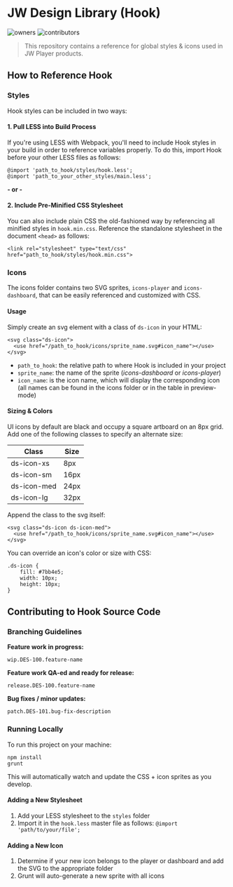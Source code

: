 # JW Design Library (Hook)

![owners](https://img.shields.io/badge/owners-Design--Team-brightgreen.svg)
![contributors](https://img.shields.io/badge/contributors-Portal--NL-yellow.svg)

> This repository contains a reference for global styles & icons used in JW Player products.

## How to Reference Hook
### Styles
Hook styles can be included in two ways:

#### 1. Pull LESS into Build Process
If you're using LESS with Webpack, you'll need to include Hook styles in your build in order to reference variables properly. To do this, import Hook before your other LESS files as follows:
```
@import 'path_to_hook/styles/hook.less';
@import 'path_to_your_other_styles/main.less';
```
**- or -**
#### 2. Include Pre-Minified CSS Stylesheet
You can also include plain CSS the old-fashioned way by referencing all minified styles in `hook.min.css`. Reference the standalone stylesheet in the document `<head>` as follows:
```
<link rel="stylesheet" type="text/css" href="path_to_hook/styles/hook.min.css">
```

### Icons
The icons folder contains two SVG sprites, `icons-player` and `icons-dashboard`, that can be easily referenced and customized with CSS.  

#### Usage
Simply create an svg element with a class of `ds-icon` in your HTML:
```
<svg class="ds-icon">
  <use href="/path_to_hook/icons/sprite_name.svg#icon_name"></use>
</svg>
```

* `path_to_hook`: the relative path to where Hook is included in your project
* `sprite_name`: the name of the sprite (_icons-dashboard_ or _icons-player_)
* `icon_name`: is the icon name, which will display the corresponding icon (all names can be found in the icons folder or in the table in preview-mode)


#### Sizing & Colors
UI icons by default are black and occupy a square artboard on an 8px grid. Add one of the following classes to specify an alternate size:

|    Class    | Size |
| ----------- | ---- |
| ds-icon-xs  | 8px |
| ds-icon-sm  | 16px |
| ds-icon-med | 24px |
| ds-icon-lg  | 32px |

Append the class to the svg itself:
```
<svg class="ds-icon ds-icon-med">
  <use href="/path_to_hook/icons/sprite_name.svg#icon_name"></use>
</svg>
```

You can override an icon's color or size with CSS:
```
.ds-icon {
    fill: #7bb4e5;
    width: 10px;
    height: 10px;
}
```

## Contributing to Hook Source Code

### Branching Guidelines

**Feature work in progress:**

`wip.DES-100.feature-name`

**Feature work QA-ed and ready for release:**

`release.DES-100.feature-name`

**Bug fixes / minor updates:**

`patch.DES-101.bug-fix-description`

### Running Locally
To run this project on your machine:
```
npm install
grunt
```
This will automatically watch and update the CSS + icon sprites as you develop.

#### Adding a New Stylesheet
1. Add your LESS stylesheet to the `styles` folder
2. Import it in the `hook.less` master file as follows: `@import 'path/to/your/file';`

#### Adding a New Icon
1. Determine if your new icon belongs to the player or dashboard and add the SVG to the appropriate folder
2. Grunt will auto-generate a new sprite with all icons
